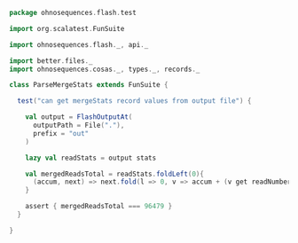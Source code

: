 
```scala
package ohnosequences.flash.test

import org.scalatest.FunSuite

import ohnosequences.flash._, api._

import better.files._
import ohnosequences.cosas._, types._, records._

class ParseMergeStats extends FunSuite {

  test("can get mergeStats record values from output file") {

    val output = FlashOutputAt(
      outputPath = File("."),
      prefix = "out"
    )

    lazy val readStats = output stats

    val mergedReadsTotal = readStats.foldLeft(0){
      (accum, next) => next.fold(l => 0, v => accum + (v get readNumber).value )
    }

    assert { mergedReadsTotal === 96479 }
  }

}

```




[test/scala/CommandGeneration.scala]: CommandGeneration.scala.md
[test/scala/ParseMergeStats.scala]: ParseMergeStats.scala.md
[main/scala/api.scala]: ../../main/scala/api.scala.md
[main/scala/data.scala]: ../../main/scala/data.scala.md